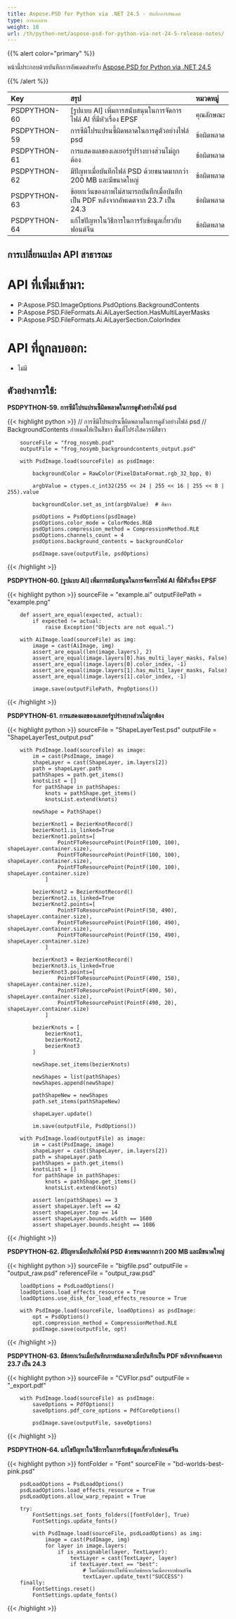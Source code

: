 ```yaml
---
title: Aspose.PSD for Python via .NET 24.5 - บันทึกการอัพเดต
type: การเอกสาร
weight: 10
url: /th/python-net/aspose-psd-for-python-via-net-24-5-release-notes/
---
```


{{% alert color="primary" %}}

หน้านี้ประกอบด้วยบันทึกการอัพเดตสำหรับ [Aspose.PSD for Python via .NET 24.5](https://pypi.org/project/aspose-psd/)

{{% /alert %}}

| **Key**      | **สรุป**                                                                         | **หมวดหมู่** |
|:-------------|:------------------------------------------------------------------------------------|:-------------|
| PSDPYTHON-60 | [รูปแบบ AI] เพิ่มการสนับสนุนในการจัดการไฟล์ AI ที่มีหัวเรื่อง EPSF                     | คุณลักษณะ      |
| PSDPYTHON-59 | การซีมิโปรแปรนซี้ผิดพลาดในการดูตัวอย่างไฟล์ psd                        | ข้อผิดพลาด      |
| PSDPYTHON-61 | การแสดงผลของเลเยอร์รูปร่างบางส่วนไม่ถูกต้อง                                        | ข้อผิดพลาด      |
| PSDPYTHON-62 | มีปัญหาเมื่อบันทึกไฟล์ PSD ด้วยขนาดมากกว่า 200 MB และมีขนาดใหญ่ | ข้อผิดพลาด      |
| PSDPYTHON-63 | ข้อยกเว้นของภาพไม่สามารถบันทึกเมื่อบันทึกเป็น PDF หลังจากอัพเดตจาก 23.7 เป็น 24.3 | ข้อผิดพลาด      |
| PSDPYTHON-64 | แก้ไขปัญหาในวิธีการในการรับข้อมูลเกี่ยวกับฟอนต์จีน                        | ข้อผิดพลาด      |

## **การเปลี่ยนแปลง API สาธารณะ**
# **API ที่เพิ่มเข้ามา:**
- P:Aspose.PSD.ImageOptions.PsdOptions.BackgroundContents
- P:Aspose.PSD.FileFormats.Ai.AiLayerSection.HasMultiLayerMasks
- P:Aspose.PSD.FileFormats.Ai.AiLayerSection.ColorIndex

# **API ที่ถูกลบออก:**
- ไม่มี

## **ตัวอย่างการใช้:**

**PSDPYTHON-59. การซีมิโปรแปรนซี้ผิดพลาดในการดูตัวอย่างไฟล์ psd**

{{< highlight python >}}
// การซีมิโปรแปรนซี้ผิดพลาดในการดูตัวอย่างไฟล์ psd
// BackgroundContents กำหนดให้เป็นสีขาว พื้นที่โปร่งใสควรมีสีขาว

        sourceFile = "frog_nosymb.psd"
        outputFile = "frog_nosymb_backgroundcontents_output.psd"

        with PsdImage.load(sourceFile) as psdImage:

            backgroundColor = RawColor(PixelDataFormat.rgb_32_bpp, 0)

            argbValue = ctypes.c_int32(255 << 24 | 255 << 16 | 255 << 8 | 255).value

            backgroundColor.set_as_int(argbValue)  # สีขาว

            psdOptions = PsdOptions(psdImage)
            psdOptions.color_mode = ColorModes.RGB
            psdOptions.compression_method = CompressionMethod.RLE
            psdOptions.channels_count = 4
            psdOptions.background_contents = backgroundColor

            psdImage.save(outputFile, psdOptions)
{{< /highlight >}}

**PSDPYTHON-60. [รูปแบบ AI] เพิ่มการสนับสนุนในการจัดการไฟล์ AI ที่มีหัวเรื่อง EPSF**

{{< highlight python >}}
        sourceFile = "example.ai"
        outputFilePath = "example.png"
       
        def assert_are_equal(expected, actual):
            if expected != actual:
                raise Exception("Objects are not equal.")

        with AiImage.load(sourceFile) as img:
            image = cast(AiImage, img)
            assert_are_equal(len(image.layers), 2)
            assert_are_equal(image.layers[0].has_multi_layer_masks, False)
            assert_are_equal(image.layers[0].color_index, -1)
            assert_are_equal(image.layers[1].has_multi_layer_masks, False)
            assert_are_equal(image.layers[1].color_index, -1)

            image.save(outputFilePath, PngOptions())

{{< /highlight >}}

**PSDPYTHON-61. การแสดงผลของเลเยอร์รูปร่างบางส่วนไม่ถูกต้อง**

{{< highlight python >}}
        sourceFile = "ShapeLayerTest.psd"
        outputFile = "ShapeLayerTest_output.psd"

        with PsdImage.load(sourceFile) as image:
            im = cast(PsdImage, image)
            shapeLayer = cast(ShapeLayer, im.layers[2])
            path = shapeLayer.path
            pathShapes = path.get_items()
            knotsList = []
            for pathShape in pathShapes:
                knots = pathShape.get_items()
                knotsList.extend(knots)

            newShape = PathShape()

            bezierKnot1 = BezierKnotRecord()
            bezierKnot1.is_linked=True
            bezierKnot1.points=[
                    PointFToResourcePoint(PointF(100, 100), shapeLayer.container.size),
                    PointFToResourcePoint(PointF(100, 100), shapeLayer.container.size),
                    PointFToResourcePoint(PointF(100, 100), shapeLayer.container.size)
                ]

            bezierKnot2 = BezierKnotRecord()
            bezierKnot2.is_linked=True
            bezierKnot2.points=[
                    PointFToResourcePoint(PointF(50, 490), shapeLayer.container.size),
                    PointFToResourcePoint(PointF(100, 490), shapeLayer.container.size),
                    PointFToResourcePoint(PointF(150, 490), shapeLayer.container.size)
                ]

            bezierKnot3 = BezierKnotRecord()
            bezierKnot3.is_linked=True
            bezierKnot3.points=[
                    PointFToResourcePoint(PointF(490, 150), shapeLayer.container.size),
                    PointFToResourcePoint(PointF(490, 50), shapeLayer.container.size),
                    PointFToResourcePoint(PointF(490, 20), shapeLayer.container.size)
                ]

            bezierKnots = [
                bezierKnot1,
                bezierKnot2,
                bezierKnot3
            ]

            newShape.set_items(bezierKnots)

            newShapes = list(pathShapes)
            newShapes.append(newShape)

            pathShapeNew = newShapes
            path.set_items(pathShapeNew)

            shapeLayer.update()

            im.save(outputFile, PsdOptions())

        with PsdImage.load(outputFile) as image:
            im = cast(PsdImage, image)
            shapeLayer = cast(ShapeLayer, im.layers[2])
            path = shapeLayer.path
            pathShapes = path.get_items()
            knotsList = []
            for pathShape in pathShapes:
                knots = pathShape.get_items()
                knotsList.extend(knots)

            assert len(pathShapes) == 3
            assert shapeLayer.left == 42
            assert shapeLayer.top == 14
            assert shapeLayer.bounds.width == 1600
            assert shapeLayer.bounds.height == 1086
{{< /highlight >}}

**PSDPYTHON-62. มีปัญหาเมื่อบันทึกไฟล์ PSD ด้วยขนาดมากกว่า 200 MB และมีขนาดใหญ่**

{{< highlight python >}}
        sourceFile = "bigfile.psd"
        outputFile = "output_raw.psd"
        referenceFile = "output_raw.psd"

        loadOptions = PsdLoadOptions()
        loadOptions.load_effects_resource = True
        loadOptions.use_disk_for_load_effects_resource = True

        with PsdImage.load(sourceFile, loadOptions) as psdImage:
            opt = PsdOptions()
            opt.compression_method = CompressionMethod.RLE
            psdImage.save(outputFile, opt)
{{< /highlight >}}

**PSDPYTHON-63. มีข้อยกเว้นเมื่อบันทึกภาพล้มเหลวเมื่อบันทึกเป็น PDF หลังจากอัพเดตจาก 23.7 เป็น 24.3**

{{< highlight python >}}
        sourceFile = "CVFlor.psd"
        outputFile = "_export.pdf"

        with PsdImage.load(sourceFile) as psdImage:
            saveOptions = PdfOptions()
            saveOptions.pdf_core_options = PdfCoreOptions()

            psdImage.save(outputFile, saveOptions)
{{< /highlight >}}

**PSDPYTHON-64. แก้ไขปัญหาในวิธีการในการรับข้อมูลเกี่ยวกับฟอนต์จีน**

{{< highlight python >}}
        fontFolder = "Font"
        sourceFile = "bd-worlds-best-pink.psd"

        psdLoadOptions = PsdLoadOptions()
        psdLoadOptions.load_effects_resource = True
        psdLoadOptions.allow_warp_repaint = True

        try:
            FontSettings.set_fonts_folders([fontFolder], True)
            FontSettings.update_fonts()

            with PsdImage.load(sourceFile, psdLoadOptions) as img:
                image = cast(PsdImage, img)
                for layer in image.layers:
                    if is_assignable(layer, TextLayer):
                        textLayer = cast(TextLayer, layer)
                        if textLayer.text == "best":
                            # โดยไม่มีการแก้ไขที่นี่จะเกิดข้อยกเว้นเนื่องจากฟอนต์จีน
                            textLayer.update_text("SUCCESS")
        finally:
            FontSettings.reset()
            FontSettings.update_fonts()
{{< /highlight >}}
